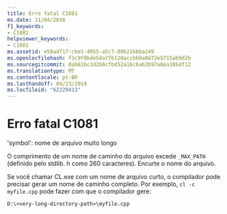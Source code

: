 ```yaml
---
title: Erro fatal C1081
ms.date: 11/04/2016
f1_keywords:
- C1081
helpviewer_keywords:
- C1081
ms.assetid: e58adf17-cbe1-4955-a5c7-80622bbba249
ms.openlocfilehash: f3c9f9bde5da7fb120accbb9a8d72e5715ab9d2b
ms.sourcegitcommit: 0ab61bc3d2b6cfbd52a16c6ab2b97a8ea1864f12
ms.translationtype: MT
ms.contentlocale: pt-BR
ms.lasthandoff: 04/23/2019
ms.locfileid: "62229413"
---
```

# <a name="fatal-error-c1081"></a>Erro fatal C1081

'symbol': nome de arquivo muito longo

O comprimento de um nome de caminho do arquivo excede `_MAX_PATH` (definido pelo stdlib. h como 260 caracteres). Encurte o nome do arquivo.

Se você chamar CL.exe com um nome de arquivo curto, o compilador pode precisar gerar um nome de caminho completo. Por exemplo, `cl -c myfile.cpp` pode fazer com que o compilador gere:

```
D:\<very-long-directory-path>\myfile.cpp
```